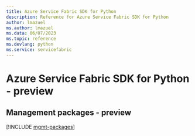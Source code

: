 ```yaml
---
title: Azure Service Fabric SDK for Python
description: Reference for Azure Service Fabric SDK for Python
author: lmazuel
ms.author: lmazuel
ms.data: 06/07/2023
ms.topic: reference
ms.devlang: python
ms.service: servicefabric
---
```

# Azure Service Fabric SDK for Python - preview

## Management packages - preview
[!INCLUDE [mgmt-packages](service-fabric-mgmt-index.md)]